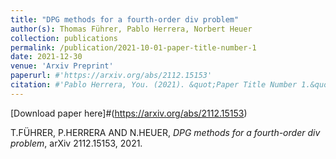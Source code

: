 ```yaml
---
title: "DPG methods for a fourth-order div problem"
author(s): Thomas Führer, Pablo Herrera, Norbert Heuer
collection: publications
permalink: /publication/2021-10-01-paper-title-number-1
date: 2021-12-30
venue: 'Arxiv Preprint'
paperurl: #'https://arxiv.org/abs/2112.15153'
citation: #'Pablo Herrera, You. (2021). &quot;Paper Title Number 1.&quot; <i>Journal 1</i>. 1(1).'
---
```

[Download paper here]#(https://arxiv.org/abs/2112.15153)

T.FÜHRER, P.HERRERA AND N.HEUER, <i>DPG methods for a fourth-order div problem</i>, arXiv 2112.15153, 2021.
